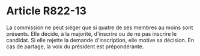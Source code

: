 # Article R822-13

La commission ne peut siéger que si quatre de ses membres au moins sont présents. Elle décide, à la majorité, d'inscrire ou de ne pas inscrire le candidat. Si elle rejette la demande d'inscription, elle motive sa décision. En cas de partage, la voix du président est prépondérante.